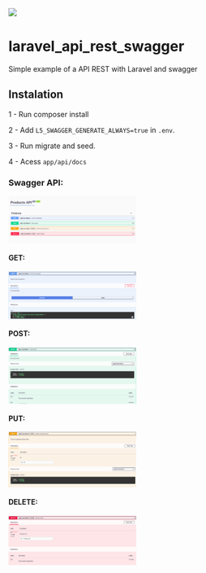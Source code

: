 <img src="https://raw.githubusercontent.com/laravel/art/master/logo-lockup/5%20SVG/2%20CMYK/1%20Full%20Color/laravel-logolockup-cmyk-red.svg" width="400"></a></p>

# laravel_api_rest_swagger
Simple example of a API REST with Laravel and swagger

## Instalation

1 - Run composer install

2 - Add `L5_SWAGGER_GENERATE_ALWAYS=true` in `.env`.

3 - Run migrate and seed.

4 - Acess `app/api/docs`


### Swagger API:

<img align="center" src="https://raw.githubusercontent.com/OtavioBernardes/laravel_api_rest_swagger/master/www/public/imagens/swagger.png" width="50%"></a>

#### GET:
<img align="center" src="https://raw.githubusercontent.com/OtavioBernardes/laravel_api_rest_swagger/master/www/public/imagens/swagger_get.png" width="50%"></a>


#### POST:
<img align="center" src="https://raw.githubusercontent.com/OtavioBernardes/laravel_api_rest_swagger/master/www/public/imagens/swagger_post.png" width="50%"></a>


#### PUT:
<img align="center" src="https://raw.githubusercontent.com/OtavioBernardes/laravel_api_rest_swagger/master/www/public/imagens/swagger_put.png" width="50%"></a>

#### DELETE:
<img align="center" src="https://raw.githubusercontent.com/OtavioBernardes/laravel_api_rest_swagger/master/www/public/imagens/swagger_delete.png" width="50%"></a>

